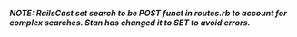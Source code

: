***NOTE: RailsCast set search to be POST funct in routes.rb to account for complex searches. Stan has changed it to SET to avoid errors.***